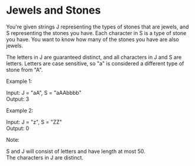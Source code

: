 # Jewels and Stones

You're given strings J representing the types of stones that are jewels, and S representing the stones you have.  Each character in S is a type of stone you have.  You want to know how many of the stones you have are also jewels.

The letters in J are guaranteed distinct, and all characters in J and S are letters. Letters are case sensitive, so "a" is considered a different type of stone from "A".

Example 1:<br>

Input: J = "aA", S = "aAAbbbb"<br>
Output: 3<br>

Example 2:<br>

Input: J = "z", S = "ZZ"<br>
Output: 0<br>

Note:<br>

S and J will consist of letters and have length at most 50.<br>
The characters in J are distinct.<br>
